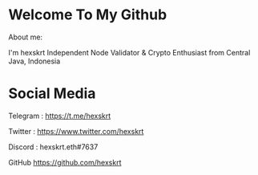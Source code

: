 # Welcome To My Github
About me:

I'm hexskrt Independent Node Validator & Crypto Enthusiast from Central Java, Indonesia

# Social Media

Telegram : https://t.me/hexskrt

Twitter : https://www.twitter.com/hexskrt

Discord : hexskrt.eth#7637

GitHub https://github.com/hexskrt
